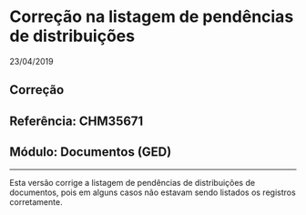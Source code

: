 # Correção na listagem de pendências de distribuições
23/04/2019
## Correção
## Referência: CHM35671
## Módulo: Documentos (GED)
***

Esta versão corrige a listagem de pendências de distribuições de documentos, pois em alguns casos não estavam sendo listados os registros corretamente.